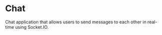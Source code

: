 # Chat

Chat application that allows users to send messages to each other in real-time using Socket.IO.
